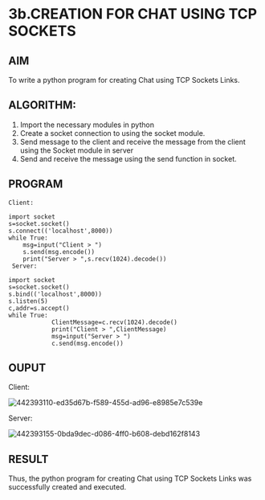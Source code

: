 # 3b.CREATION FOR CHAT USING TCP SOCKETS
## AIM
To write a python program for creating Chat using TCP Sockets Links.
## ALGORITHM:
1. Import the necessary modules in python
2. Create a socket connection to using the socket module.
3. Send message to the client and receive the message from the client using the Socket module in
 server
4. Send and receive the message using the send function in socket.
## PROGRAM
```
Client:
 
import socket 
s=socket.socket() 
s.connect(('localhost',8000)) 
while True: 
    msg=input("Client > ") 
    s.send(msg.encode()) 
    print("Server > ",s.recv(1024).decode()) 
 Server:
  
import socket 
s=socket.socket() 
s.bind(('localhost',8000)) 
s.listen(5) 
c,addr=s.accept() 
while True: 
            ClientMessage=c.recv(1024).decode() 
            print("Client > ",ClientMessage) 
            msg=input("Server > ") 
            c.send(msg.encode())
``` 
## OUPUT

Client:

![442393110-ed35d67b-f589-455d-ad96-e8985e7c539e](https://github.com/user-attachments/assets/b962b320-aabe-4517-829e-706b181fdb70)

Server:

![442393155-0bda9dec-d086-4ff0-b608-debd162f8143](https://github.com/user-attachments/assets/708e1cb2-a4e7-45f5-b0a6-6cec73f8b50b)

## RESULT
Thus, the python program for creating Chat using TCP Sockets Links was successfully 
created and executed.
